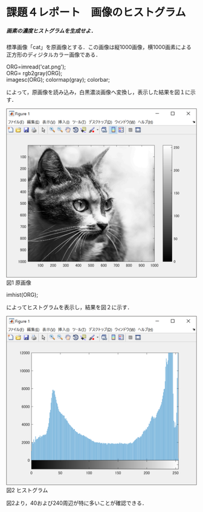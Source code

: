 # 課題４レポート　画像のヒストグラム
##### 画素の濃度ヒストグラムを生成せよ．
標準画像「cat」を原画像とする．この画像は縦1000画像，横1000画素による正方形のディジタルカラー画像である．

ORG=imread('cat.png');  
ORG= rgb2gray(ORG);  
imagesc(ORG); colormap(gray); colorbar;

によって，原画像を読み込み，白黒濃淡画像へ変換し，表示した結果を図１に示す．

![原画像](https://github.com/ReoOgawa/Image-processing-Report/blob/master/Image/Report-04/01.png?raw=true)  
図1 原画像

imhist(ORG);

によってヒストグラムを表示し，結果を図２に示す．

![原画像](https://github.com/ReoOgawa/Image-processing-Report/blob/master/Image/Report-04/02.png?raw=true)  
図2 ヒストグラム

図2より，40および240周辺が特に多いことが確認できる．
